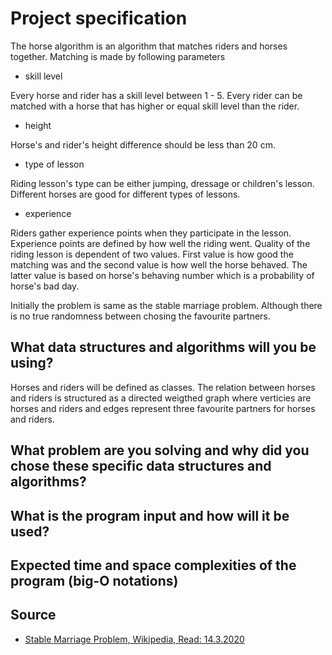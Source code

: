 # Project specification

The horse algorithm is an algorithm that matches riders and horses together. Matching is made by following parameters

* skill level

Every horse and rider has a skill level between 1 - 5. Every rider can be matched with a horse that has higher or equal skill level than the rider.

* height

Horse's and rider's height difference should be less than 20 cm.

* type of lesson

Riding lesson's type can be either jumping, dressage or children's lesson. Different horses are good for different types of lessons.

* experience

Riders gather experience points when they participate in the lesson. Experience points are defined by how well the riding went. Quality of the riding lesson is dependent of two values. First value is how good the matching was and the second value is how well the horse behaved. The latter value is based on horse's behaving number which is a probability of horse's bad day.


Initially the problem is same as the stable marriage problem. Although there is no true randomness between chosing the favourite partners. 

## What data structures and algorithms will you be using?

Horses and riders will be defined as classes. The relation between horses and riders is structured as a directed weigthed graph where verticies are horses and riders and edges represent three favourite partners for horses and riders. 

## What problem are you solving and why did you chose these specific data structures and algorithms?

## What is the program input and how will it be used?

## Expected time and space complexities of the program (big-O notations)

## Source

* [Stable Marriage Problem, Wikipedia, Read: 14.3.2020](https://en.wikipedia.org/wiki/Stable_marriage_problem)